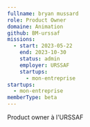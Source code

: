 ```yaml
---
fullname: bryan mussard
role: Product Owner
domaine: Animation
github: BM-urssaf
missions:
  - start: 2023-05-22
    end: 2023-10-30
    status: admin
    employer: URSSAF
    startups:
      - mon-entreprise
startups:
  - mon-entreprise
memberType: beta
---
```

Product owner à l'URSSAF
